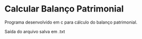 #  Calcular Balanço Patrimonial

Programa desenvolvido em c para cálculo do balanço patrimonial.

Saída do arquivo salva em .txt
